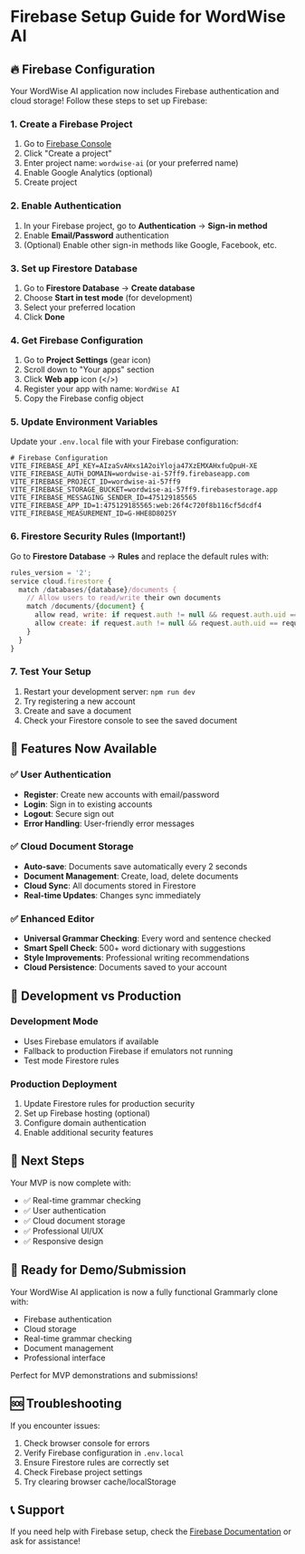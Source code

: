 # Firebase Setup Guide for WordWise AI

## 🔥 Firebase Configuration

Your WordWise AI application now includes Firebase authentication and cloud storage! Follow these steps to set up Firebase:

### 1. Create a Firebase Project

1. Go to [Firebase Console](https://console.firebase.google.com/)
2. Click "Create a project"
3. Enter project name: `wordwise-ai` (or your preferred name)
4. Enable Google Analytics (optional)
5. Create project

### 2. Enable Authentication

1. In your Firebase project, go to **Authentication** → **Sign-in method**
2. Enable **Email/Password** authentication
3. (Optional) Enable other sign-in methods like Google, Facebook, etc.

### 3. Set up Firestore Database

1. Go to **Firestore Database** → **Create database**
2. Choose **Start in test mode** (for development)
3. Select your preferred location
4. Click **Done**

### 4. Get Firebase Configuration

1. Go to **Project Settings** (gear icon)
2. Scroll down to "Your apps" section
3. Click **Web app** icon (</>) 
4. Register your app with name: `WordWise AI`
5. Copy the Firebase config object

### 5. Update Environment Variables

Update your `.env.local` file with your Firebase configuration:

```env
# Firebase Configuration
VITE_FIREBASE_API_KEY=AIzaSvAHxs1A2oiYloja47XzEMXAHxfuQpuH-XE
VITE_FIREBASE_AUTH_DOMAIN=wordwise-ai-57ff9.firebaseapp.com
VITE_FIREBASE_PROJECT_ID=wordwise-ai-57ff9
VITE_FIREBASE_STORAGE_BUCKET=wordwise-ai-57ff9.firebasestorage.app
VITE_FIREBASE_MESSAGING_SENDER_ID=475129185565
VITE_FIREBASE_APP_ID=1:475129185565:web:26f4c720f8b116cf5dcdf4
VITE_FIREBASE_MEASUREMENT_ID=G-HHE8D8025Y
```

### 6. Firestore Security Rules (Important!)

Go to **Firestore Database** → **Rules** and replace the default rules with:

```javascript
rules_version = '2';
service cloud.firestore {
  match /databases/{database}/documents {
    // Allow users to read/write their own documents
    match /documents/{document} {
      allow read, write: if request.auth != null && request.auth.uid == resource.data.userId;
      allow create: if request.auth != null && request.auth.uid == request.resource.data.userId;
    }
  }
}
```

### 7. Test Your Setup

1. Restart your development server: `npm run dev`
2. Try registering a new account
3. Create and save a document
4. Check your Firestore console to see the saved document

## 🚀 Features Now Available

### ✅ User Authentication
- **Register**: Create new accounts with email/password
- **Login**: Sign in to existing accounts
- **Logout**: Secure sign out
- **Error Handling**: User-friendly error messages

### ✅ Cloud Document Storage
- **Auto-save**: Documents save automatically every 2 seconds
- **Document Management**: Create, load, delete documents
- **Cloud Sync**: All documents stored in Firestore
- **Real-time Updates**: Changes sync immediately

### ✅ Enhanced Editor
- **Universal Grammar Checking**: Every word and sentence checked
- **Smart Spell Check**: 500+ word dictionary with suggestions
- **Style Improvements**: Professional writing recommendations
- **Cloud Persistence**: Documents saved to your account

## 🔧 Development vs Production

### Development Mode
- Uses Firebase emulators if available
- Fallback to production Firebase if emulators not running
- Test mode Firestore rules

### Production Deployment
1. Update Firestore rules for production security
2. Set up Firebase hosting (optional)
3. Configure domain authentication
4. Enable additional security features

## 📱 Next Steps

Your MVP is now complete with:
- ✅ Real-time grammar checking
- ✅ User authentication
- ✅ Cloud document storage
- ✅ Professional UI/UX
- ✅ Responsive design

## 🎯 Ready for Demo/Submission

Your WordWise AI application is now a fully functional Grammarly clone with:
- Firebase authentication
- Cloud storage
- Real-time grammar checking
- Document management
- Professional interface

Perfect for MVP demonstrations and submissions!

## 🆘 Troubleshooting

If you encounter issues:
1. Check browser console for errors
2. Verify Firebase configuration in `.env.local`
3. Ensure Firestore rules are correctly set
4. Check Firebase project settings
5. Try clearing browser cache/localStorage

## 📞 Support

If you need help with Firebase setup, check the [Firebase Documentation](https://firebase.google.com/docs) or ask for assistance! 
